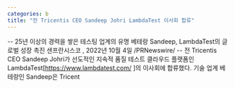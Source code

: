 ```yaml
---
categories: b
title: "전 Tricentis CEO Sandeep Johri LambdaTest 이사회 합류"
---
```

-- 25년&nbsp;이상의&nbsp;경력을&nbsp;쌓은&nbsp;테스팅&nbsp;업계의&nbsp;유명&nbsp;베테랑 Sandeep, LambdaTest의&nbsp;글로벌&nbsp;성장&nbsp;촉진  샌프란시스코&nbsp;, 2022년 10월 4일 /PRNewswire/ --&nbsp;전 Tricentis CEO Sandeep Johri가 선도적인 지속적 품질 테스트 클라우드 플랫폼인 LambdaTest[https://www.lambdatest.com/ ]의 이사회에 합류했다. 기술 업계 베테랑인 Sandeep은 Tricent